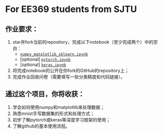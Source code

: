 # For EE369 students from SJTU

## 作业要求：
1. star并fork当前的repository，完成以下notebook（至少完成两个）中的空白：
    * [`numpy_matplotlib_sklearn.ipynb`](numpy_matplotlib_sklearn.ipynb)
    * [optional] [`pytorch.ipynb`](pytorch.ipynb)
    * [optional] [`keras.ipynb`](keras.ipynb)
2. 将完成notebook的公开在你fork的GitHub的repository上；
3. 完成作业回收问卷（需要填写一些分类精度和代码链接）。

## 通过这个项目，你将收获：
1. 学会如何使用numpy和matplotlib来处理数据；
2. 熟悉mnist手写数据集的形式和处理方式；
3. 初步了解pytorch或keras等深度学习框架的使用；
4. 了解github的基本使用流程。
